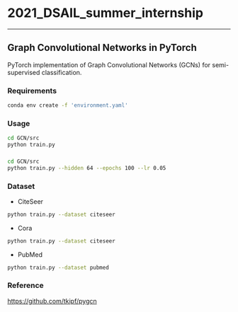 # 2021_DSAIL_summer_internship
---

## Graph Convolutional Networks in PyTorch

PyTorch implementation of Graph Convolutional Networks (GCNs) for semi-supervised classification.  

### Requirements  

```bash
conda env create -f 'environment.yaml'
```

### Usage

```bash
cd GCN/src
python train.py
```  

### 
```bash
cd GCN/src
python train.py --hidden 64 --epochs 100 --lr 0.05
```

### Dataset  
- CiteSeer
```bash  
python train.py --dataset citeseer
```  
- Cora
```bash  
python train.py --dataset citeseer
```  
- PubMed
```bash  
python train.py --dataset pubmed
```  

### Reference  
https://github.com/tkipf/pygcn  


